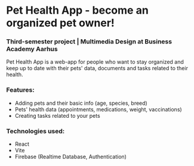 # Pet Health App - become an organized pet owner!
### Third-semester project | Multimedia Design at Business Academy Aarhus
Pet Health App is a web-app for people who want to stay organized and keep up to date with their pets' data, documents and tasks related to their health. 

### Features:
 - Adding pets and their basic info (age, species, breed)
 - Pets' health data (appointments, medications, weight, vaccinations)
 - Creating tasks related to your pets
   
### Technologies used:
 - React
 - Vite
 - Firebase (Realtime Database, Authentication)
